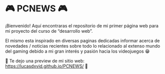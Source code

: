 # :video_game: PCNEWS :video_game:
¡Bienvenido! Aquí encontraras el repositorio de mi primer página web para mi proyecto del curso de “desarrollo web”.

El mismo esta inspirado en diversas paginas dedicadas informar acerca de novedades / noticias recientes sobre todo lo relacionado al extenso mundo del gaming debido a mi gran interés y pasión hacia los videojuegos :grin:

:frog: Te dejo una preview de mi sitio web: https://lucasdxvid.github.io/PCNEWS/ :frog: